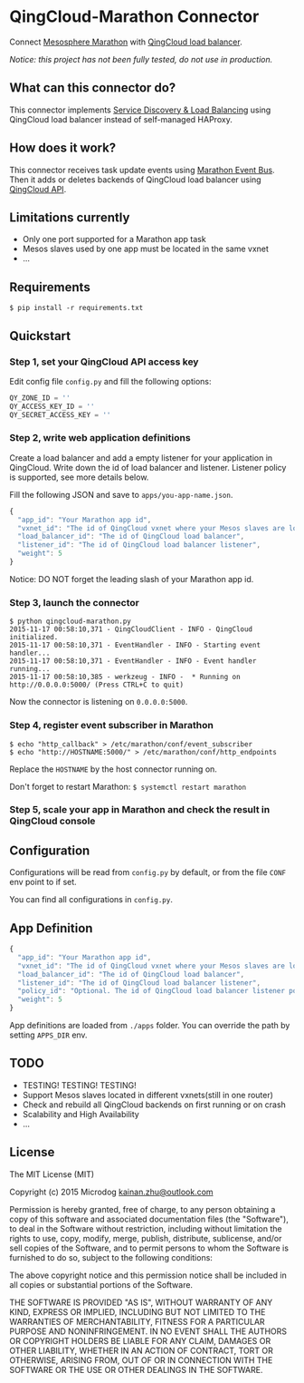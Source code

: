 # QingCloud-Marathon Connector

Connect [Mesosphere Marathon](https://mesosphere.github.io/marathon/) with [QingCloud load balancer](https://docs.qingcloud.com/guide/loadbalancer.html).

*Notice: this project has not been fully tested, do not use in production.*

## What can this connector do?

This connector implements [Service Discovery & Load Balancing](https://mesosphere.github.io/marathon/docs/service-discovery-load-balancing.html)
using QingCloud load balancer instead of self-managed HAProxy.

## How does it work?

This connector receives task update events using [Marathon Event Bus](https://mesosphere.github.io/marathon/docs/event-bus.html).
Then it adds or deletes backends of QingCloud load balancer using [QingCloud API](https://docs.qingcloud.com/api/index.html).

## Limitations currently

* Only one port supported for a Marathon app task
* Mesos slaves used by one app must be located in the same vxnet
* ...

## Requirements

```
$ pip install -r requirements.txt
```

## Quickstart

### Step 1, set your QingCloud API access key

Edit config file `config.py` and fill the following options:

```python
QY_ZONE_ID = ''
QY_ACCESS_KEY_ID = ''
QY_SECRET_ACCESS_KEY = ''
```

### Step 2, write web application definitions

Create a load balancer and add a empty listener for your application in QingCloud.
Write down the id of load balancer and listener.
Listener policy is supported, see more details below.

Fill the following JSON and save to `apps/you-app-name.json`.

```javascript
{
  "app_id": "Your Marathon app id",
  "vxnet_id": "The id of QingCloud vxnet where your Mesos slaves are located",
  "load_balancer_id": "The id of QingCloud load balancer",
  "listener_id": "The id of QingCloud load balancer listener",
  "weight": 5
}
```

Notice: DO NOT forget the leading slash of your Marathon app id.

### Step 3, launch the connector

```
$ python qingcloud-marathon.py
2015-11-17 00:58:10,371 - QingCloudClient - INFO - QingCloud initialized.
2015-11-17 00:58:10,371 - EventHandler - INFO - Starting event handler...
2015-11-17 00:58:10,371 - EventHandler - INFO - Event handler running...
2015-11-17 00:58:10,385 - werkzeug - INFO -  * Running on http://0.0.0.0:5000/ (Press CTRL+C to quit)
```

Now the connector is listening on `0.0.0.0:5000`.

### Step 4, register event subscriber in Marathon

```
$ echo "http_callback" > /etc/marathon/conf/event_subscriber
$ echo "http://HOSTNAME:5000/" > /etc/marathon/conf/http_endpoints
```

Replace the `HOSTNAME` by the host connector running on.

Don't forget to restart Marathon: `$ systemctl restart marathon`

### Step 5, scale your app in Marathon and check the result in QingCloud console

## Configuration

Configurations will be read from `config.py` by default, or from the file `CONF` env point to if set.

You can find all configurations in `config.py`.

## App Definition

```javascript
{
  "app_id": "Your Marathon app id",
  "vxnet_id": "The id of QingCloud vxnet where your Mesos slaves are located",
  "load_balancer_id": "The id of QingCloud load balancer",
  "listener_id": "The id of QingCloud load balancer listener",
  "policy_id": "Optional. The id of QingCloud load balancer listener policy id",
  "weight": 5
}
```

App definitions are loaded from `./apps` folder. You can override the path by setting `APPS_DIR` env.

## TODO

* TESTING! TESTING! TESTING!
* Support Mesos slaves located in different vxnets(still in one router)
* Check and rebuild all QingCloud backends on first running or on crash
* Scalability and High Availability
* ...

## License

The MIT License (MIT)

Copyright (c) 2015 Microdog <kainan.zhu@outlook.com>

Permission is hereby granted, free of charge, to any person obtaining a copy
of this software and associated documentation files (the "Software"), to deal
in the Software without restriction, including without limitation the rights
to use, copy, modify, merge, publish, distribute, sublicense, and/or sell
copies of the Software, and to permit persons to whom the Software is
furnished to do so, subject to the following conditions:

The above copyright notice and this permission notice shall be included in
all copies or substantial portions of the Software.

THE SOFTWARE IS PROVIDED "AS IS", WITHOUT WARRANTY OF ANY KIND, EXPRESS OR
IMPLIED, INCLUDING BUT NOT LIMITED TO THE WARRANTIES OF MERCHANTABILITY,
FITNESS FOR A PARTICULAR PURPOSE AND NONINFRINGEMENT.  IN NO EVENT SHALL THE
AUTHORS OR COPYRIGHT HOLDERS BE LIABLE FOR ANY CLAIM, DAMAGES OR OTHER
LIABILITY, WHETHER IN AN ACTION OF CONTRACT, TORT OR OTHERWISE, ARISING FROM,
OUT OF OR IN CONNECTION WITH THE SOFTWARE OR THE USE OR OTHER DEALINGS IN
THE SOFTWARE.
